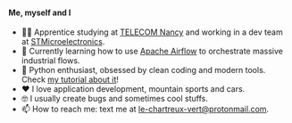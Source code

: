 #### Me, myself and I

- 👨‍🎓 Apprentice studying at [TELECOM Nancy](https://telecomnancy.univ-lorraine.fr/?lang=en) and working in a dev team at [STMicroelectronics](https://www.st.com).
- 🌱 Currently learning how to use [Apache Airflow](https://airflow.apache.org/) to orchestrate massive industrial flows.
- 🐍 Python enthusiast, obsessed by clean coding and modern tools. Check [my tutorial about it](https://github.com/le-chartreux/modern-python)!
- ❤️ I love application development, mountain sports and cars.
- 🤓 I usually create bugs and sometimes cool stuffs.
- 📫 How to reach me: text me at [le-chartreux-vert@protonmail.com](mailto:le-chartreux-vert@protonmail.com).
